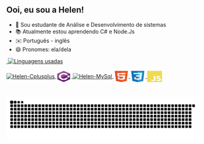## Ooi, eu sou a Helen!

- 🔭 Sou estudante de Análise e Desenvolvimento de sistemas
- 📚 Atualmente estou aprendendo C# e Node.Js
- ✉️ Português - inglês
- 😄 Pronomes: ela/dela

<div>
<a href="https://github.com/brandoline">
<img height="180em" src="https://github-readme-stats.vercel.app/api?username=brandoline&show_icons=true&theme=transparent" alt="">
<img height="180em" src="https://github-readme-stats.vercel.app/api/top-langs/?username=brandoline&layout=compact&theme=transparent" alt="Linguagens usadas">
</div>

<div style="display: inline_block"><br> 
 <img align="center" alt="Helen-Cplusplus" height="30" width="40" src="https://cdn.jsdelivr.net/gh/devicons/devicon@latest/icons/cplusplus/cplusplus-original.svg" />
  <img align="center" alt="Helen-Csharp" height="30" width="40" src="https://raw.githubusercontent.com/devicons/devicon/master/icons/csharp/csharp-original.svg"> 
  <img align="center" alt="Helen-MySql" height="30" width="40" src="https://cdn.jsdelivr.net/gh/devicons/devicon@latest/icons/mysql/mysql-original.svg" />
  <img align="center" alt="Helen-HTML" height="30" width="40" src="https://raw.githubusercontent.com/devicons/devicon/master/icons/html5/html5-original.svg">
  <img align="center" alt="Helen-CSS" height="30" width="40" src="https://raw.githubusercontent.com/devicons/devicon/master/icons/css3/css3-original.svg">
  <img align="center" alt="Helen-Js" height="30" width="40" src="https://raw.githubusercontent.com/devicons/devicon/master/icons/javascript/javascript-plain.svg">
</div>

#

<picture align="center">
  <source media="(prefers-color-scheme: dark)" srcset="https://raw.githubusercontent.com/brandoline/brandoline/output/github-contribution-grid-snake-dark.svg">
  <source media="(prefers-color-scheme: light)" srcset="https://raw.githubusercontent.com/brandoline/brandoline/output/github-contribution-grid-snake-dark.svg">
  <img align="center" alt="github contribution grid snake animation" src="https://raw.githubusercontent.com/brandoline/brandoline/output/github-contribution-grid-snake.svg">
</picture>
